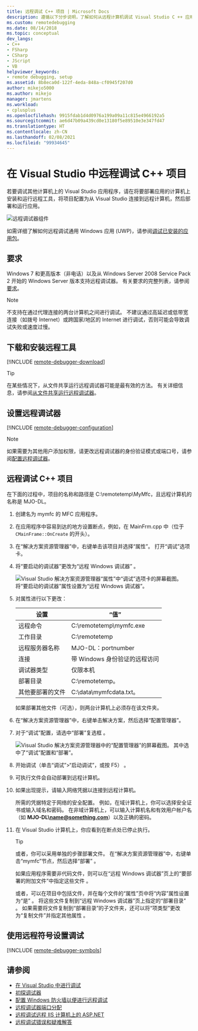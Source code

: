```yaml
---
title: 远程调试 C++ 项目 | Microsoft Docs
description: 遵循以下分步说明，了解如何从远程计算机调试 Visual Studio C ++ 应用程序。
ms.custom: remotedebugging
ms.date: 08/14/2018
ms.topic: conceptual
dev_langs:
- C++
- FSharp
- CSharp
- JScript
- VB
helpviewer_keywords:
- remote debugging, setup
ms.assetid: 8b8eca0d-122f-4eda-848a-cf0945f207d0
author: mikejo5000
ms.author: mikejo
manager: jmartens
ms.workload:
- cplusplus
ms.openlocfilehash: 9915fdab1d4d0976a199a09a11c815e4966192a5
ms.sourcegitcommit: ae6d47b09a439cd0e13180f5e89510e3e347fd47
ms.translationtype: HT
ms.contentlocale: zh-CN
ms.lasthandoff: 02/08/2021
ms.locfileid: "99934645"
---
```

# <a name="remote-debugging-a-c-project-in-visual-studio"></a>在 Visual Studio 中远程调试 C++ 项目
若要调试其他计算机上的 Visual Studio 应用程序，请在将要部署应用的计算机上安装和运行远程工具，将项目配置为从 Visual Studio 连接到远程计算机，然后部署和运行应用。

![远程调试器组件](../debugger/media/remote-debugger-client-apps.png "Remote_debugger_components")

如需详细了解如何远程调试通用 Windows 应用 (UWP)，请参阅[调试已安装的应用包](debug-installed-app-package.md)。

## <a name="requirements"></a>要求

Windows 7 和更高版本（非电话）以及从 Windows Server 2008 Service Pack 2 开始的 Windows Server 版本支持远程调试器。 有关要求的完整列表，请参阅[要求](../debugger/remote-debugging.md#requirements_msvsmon)。

> [!NOTE]
> 不支持在通过代理连接的两台计算机之间进行调试。 不建议通过高延迟或低带宽连接（如拨号 Internet）或跨国家/地区的 Internet 进行调试，否则可能会导致调试失败或速度过慢。

## <a name="download-and-install-the-remote-tools"></a>下载和安装远程工具

[!INCLUDE [remote-debugger-download](../debugger/includes/remote-debugger-download.md)]

> [!TIP]
> 在某些情况下，从文件共享运行远程调试器可能是最有效的方法。 有关详细信息，请参阅[从文件共享运行远程调试器](../debugger/remote-debugging.md#fileshare_msvsmon)。

## <a name="set-up-the-remote-debugger"></a><a name="BKMK_setup"></a>设置远程调试器

[!INCLUDE [remote-debugger-configuration](../debugger/includes/remote-debugger-configuration.md)]

> [!NOTE]
> 如果需要为其他用户添加权限，请更改远程调试器的身份验证模式或端口号，请参阅[配置远程调试器](../debugger/remote-debugging.md#configure_msvsmon)。

## <a name="remote-debug-a-c-project"></a><a name="remote_cplusplus"></a> 远程调试 C++ 项目
 在下面的过程中，项目的名称和路径是 C:\remotetemp\MyMfc，且远程计算机的名称是 MJO-DL。

1. 创建名为 mymfc 的 MFC 应用程序。

2. 在应用程序中容易到达的地方设置断点，例如，在 MainFrm.cpp 中（位于 `CMainFrame::OnCreate` 的开头）。

3. 在“解决方案资源管理器”中，右键单击该项目并选择“属性”。 打开“调试”选项卡。

4. 将“要启动的调试器”更改为“远程 Windows 调试器” 。

    ![Visual Studio 解决方案资源管理器“属性”中“调试”选项卡的屏幕截图。 将“要启动的调试器”属性设置为“远程 Windows 调试器”。](../debugger/media/remotedebuggingcplus.png)

5. 对属性进行以下更改：

   |设置|“值”|
   |-|-|
   |远程命令|C:\remotetemp\mymfc.exe|
   |工作目录|C:\remotetemp|
   |远程服务器名称|MJO-DL：portnumber|
   |连接|带 Windows 身份验证的远程访问|
   |调试器类型|仅限本机|
   |部署目录|C:\remotetemp。|
   |其他要部署的文件|C:\data\mymfcdata.txt。|

    如果部署其他文件（可选），则两台计算机上必须存在该文件夹。

6. 在“解决方案资源管理器”中，右键单击解决方案，然后选择“配置管理器”。

7. 对于“调试”配置，请选中“部署”复选框 。

    ![Visual Studio 解决方案资源管理器中的“配置管理器”的屏幕截图。 其中选中了“调试”配置和“部署”。](../debugger/media/remotedebugcplusdeploy.png)

8. 开始调试（单击“调试”>“启动调试”，或按 F5） 。

9. 可执行文件会自动部署到远程计算机。

10. 如果出现提示，请输入网络凭据以连接到远程计算机。

     所需的凭据特定于网络的安全配置。 例如，在域计算机上，你可以选择安全证书或输入域名和密码。 在非域计算机上，可以输入计算机名和有效用户帐户名（如 <strong>MJO-DL\name@something.com</strong>）以及正确的密码。

11. 在 Visual Studio 计算机上，你应看到在断点处已停止执行。

    > [!TIP]
    > 或者，你可以采用单独的步骤部署文件。 在“解决方案资源管理器”中，右键单击“mymfc”节点，然后选择“部署”  。

    如果应用程序需要非代码文件，则可以在“远程 Windows 调试器”页上的“要部署的附加文件”中指定这些文件 。

    或者，可以在项目中包括文件，并在每个文件的“属性”页中将“内容”属性设置为“是”  。 将这些文件复制到“远程 Windows 调试器”页上指定的“部署目录” 。 如果需要将文件复制到“部署目录”的子文件夹，还可以将“项类型”更改为“复制文件”并指定其他属性  。

## <a name="set-up-debugging-with-remote-symbols"></a>使用远程符号设置调试

[!INCLUDE [remote-debugger-symbols](../debugger/includes/remote-debugger-symbols.md)]

## <a name="see-also"></a>请参阅
- [在 Visual Studio 中进行调试](../debugger/index.yml)
- [初探调试器](../debugger/debugger-feature-tour.md)
- [配置 Windows 防火墙以便进行远程调试](../debugger/configure-the-windows-firewall-for-remote-debugging.md)
- [远程调试器端口分配](../debugger/remote-debugger-port-assignments.md)
- [远程调试远程 IIS 计算机上的 ASP.NET](../debugger/remote-debugging-aspnet-on-a-remote-iis-computer.md)
- [远程调试错误和疑难解答](../debugger/remote-debugging-errors-and-troubleshooting.md)